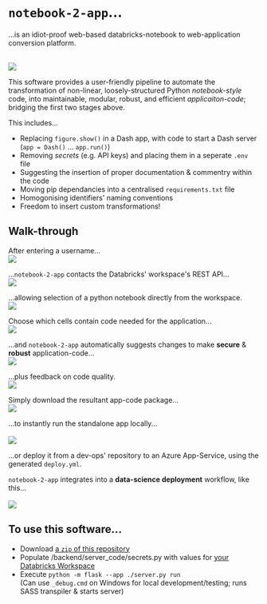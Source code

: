 # `notebook-2-app`...
...is an idiot-proof web-based databricks-notebook to web-application conversion platform.

<br/><img src="https://github.com/BenMullan/notebook-2-app/blob/main/frontend/resources/images/n2a-screenshots/notebook-deployment-pipeline.png?raw=true" /><br/>

This software provides a user-friendly pipeline to automate the transformation of non-linear, loosely-structured Python _notebook-style_ code,
into maintainable, modular, robust, and efficient _applicaiton-code_; bridging the first two stages above.

This includes...
- Replacing `figure.show()` in a Dash app, with code to start a Dash server (`app = Dash()` ... `app.run()`)
- Removing _secrets_ (e.g. API keys) and placing them in a seperate `.env` file
- Suggesting the insertion of proper documentation & commentry within the code
- Moving pip dependancies into a centralised `requirements.txt` file
- Homogonising identifiers' naming conventions
- Freedom to insert custom transformations!

## Walk-through

After entering a username...
<br/><img src="https://github.com/BenMullan/notebook-2-app/blob/main/frontend/resources/images/n2a-screenshots/n2a-full-page.png?raw=true" /><br/>

...`notebook-2-app` contacts the Databricks' workspace's REST API...
<br/><img src="https://github.com/BenMullan/notebook-2-app/blob/main/frontend/resources/images/n2a-screenshots/n2a-step-1-1.png?raw=true" /><br/>

...allowing selection of a python notebook directly from the workspace.
<br/><img src="https://github.com/BenMullan/notebook-2-app/blob/main/frontend/resources/images/n2a-screenshots/n2a-step-1-2.png?raw=true" /><br/>

Choose which cells contain code needed for the application...
<br/><img src="https://github.com/BenMullan/notebook-2-app/blob/main/frontend/resources/images/n2a-screenshots/n2a-step-2-0.png?raw=true" /><br/>

...and `notebook-2-app` automatically suggests changes to make **secure** & **robust** application-code...
<br/><img src="https://github.com/BenMullan/notebook-2-app/blob/main/frontend/resources/images/n2a-screenshots/n2a-step-3-0.png?raw=true" /><br/>

...plus feedback on code quality.
<br/><img src="https://github.com/BenMullan/notebook-2-app/blob/main/frontend/resources/images/n2a-screenshots/n2a-step-3-2.png?raw=true" /><br/>

Simply download the resultant app-code package...
<br/><img src="https://github.com/BenMullan/notebook-2-app/blob/main/frontend/resources/images/n2a-screenshots/n2a-step-4-0.png?raw=true" /><br/>

...to instantly run the standalone app locally...
<br/><br/><img src="https://github.com/BenMullan/notebook-2-app/blob/main/frontend/resources/images/n2a-screenshots/n2a-step-4-1.png?raw=true" /><br/>

...or deploy it from a dev-ops' repository to an Azure App-Service, using the generated `deploy.yml`.

`notebook-2-app` integrates into a **data-science deployment** workflow, like this...
<br/><br/><img src="https://github.com/BenMullan/notebook-2-app/blob/main/frontend/resources/images/n2a-screenshots/notebook-deployment-process.png?raw=true" /><br/>

## To use this software...
- Download [a `zip` of this repository](https://github.com/BenMullan/notebook-2-app/archive/refs/heads/main.zip)
- Populate /backend/server_code/secrets.py with values for [your Databricks Workspace](https://learn.microsoft.com/en-us/azure/databricks/dev-tools/auth/pat#--azure-databricks-personal-access-tokens-for-workspace-users)
- Execute `python -m flask --app ./server.py run`
  <br/>(Can use `_debug.cmd` on Windows for local development/testing; runs SASS transpiler & starts server)